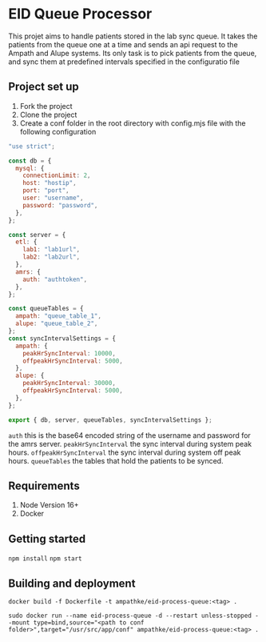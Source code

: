 # EID Queue Processor

This projet aims to handle patients stored in the lab sync queue.
It takes the patients from the queue one at a time and sends an api request to the Ampath and Alupe systems.
Its only task is to pick patients from the queue, and sync them at predefined intervals specified in the configuratio file

## Project set up

1. Fork the project
2. Clone the project
3. Create a conf folder in the root directory with config.mjs file with the following configuration

```js
"use strict";

const db = {
  mysql: {
    connectionLimit: 2,
    host: "hostip",
    port: "port",
    user: "username",
    password: "password",
  },
};

const server = {
  etl: {
    lab1: "lab1url",
    lab2: "lab2url",
  },
  amrs: {
    auth: "authtoken",
  },
};

const queueTables = {
  ampath: "queue_table_1",
  alupe: "queue_table_2",
};
const syncIntervalSettings = {
  ampath: {
    peakHrSyncInterval: 10000,
    offpeakHrSyncInterval: 5000,
  },
  alupe: {
    peakHrSyncInterval: 30000,
    offpeakHrSyncInterval: 5000,
  },
};

export { db, server, queueTables, syncIntervalSettings };
```

`auth` this is the base64 encoded string of the username and password for the amrs server.
`peakHrSyncInterval` the sync interval during system peak hours.
`offpeakHrSyncInterval` the sync interval during system off peak hours.
`queueTables` the tables that hold the patients to be synced.

## Requirements

1. Node Version 16+
2. Docker

## Getting started

`npm install`
`npm start`

## Building and deployment

`docker build -f Dockerfile -t ampathke/eid-process-queue:<tag> .`

`sudo docker run --name eid-process-queue -d --restart unless-stopped --mount type=bind,source="<path to conf folder>",target="/usr/src/app/conf" ampathke/eid-process-queue:<tag> .`
